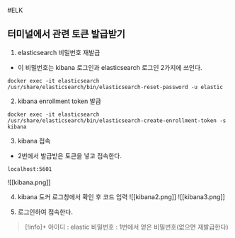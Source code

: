 #ELK 
## 터미널에서 관련 토큰 발급받기
1. elasticsearch 비밀번호 재발급
+ 이 비밀번호는 kibana 로그인과 elasticsearch 로그인 2가지에 쓰인다.
```
docker exec -it elasticsearch /usr/share/elasticsearch/bin/elasticsearch-reset-password -u elastic
```

2. kibana enrollment token 발급
```
docker exec -it elasticsearch /usr/share/elasticsearch/bin/elasticsearch-create-enrollment-token -s kibana
```

3. kibana 접속
+ 2번에서 발급받은 토큰을 넣고 접속한다.
```
localhost:5601
```
![[kibana.png]]

4. kibana 도커 로그창에서 확인 후 코드 입력
![[kibana2.png]]
![[kibana3.png]]

5. 로그인하여 접속한다.
> [!info]+ 
> 아이디 : elastic
> 비밀번호 : 1번에서 얻은 비밀번호(없으면 재발급한다)

